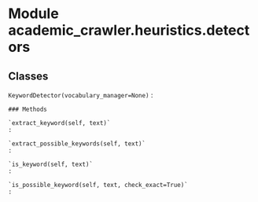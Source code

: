 Module academic_crawler.heuristics.detectors
============================================

Classes
-------

`KeywordDetector(vocabulary_manager=None)`
:   

    ### Methods

    `extract_keyword(self, text)`
    :

    `extract_possible_keywords(self, text)`
    :

    `is_keyword(self, text)`
    :

    `is_possible_keyword(self, text, check_exact=True)`
    :